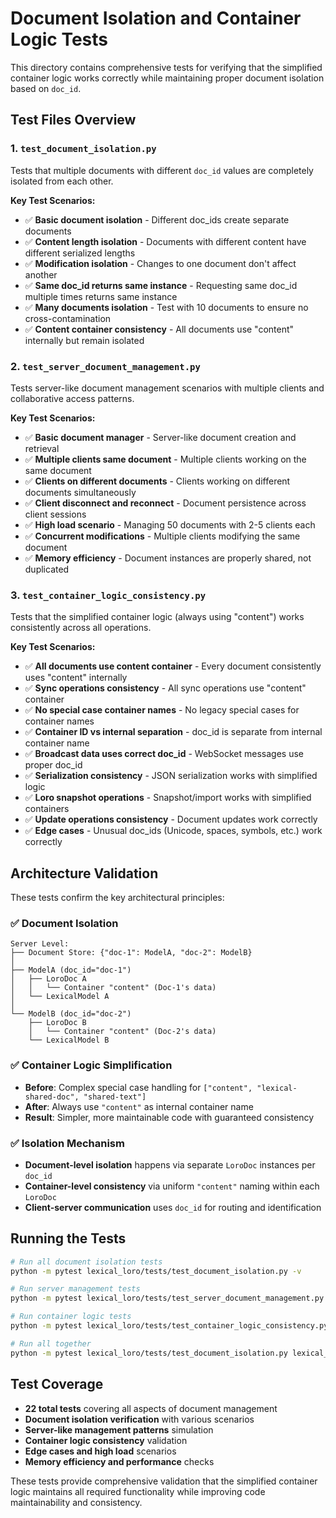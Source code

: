 # Document Isolation and Container Logic Tests

This directory contains comprehensive tests for verifying that the simplified container logic works correctly while maintaining proper document isolation based on `doc_id`.

## Test Files Overview

### 1. `test_document_isolation.py`
Tests that multiple documents with different `doc_id` values are completely isolated from each other.

**Key Test Scenarios:**
- ✅ **Basic document isolation** - Different doc_ids create separate documents
- ✅ **Content length isolation** - Documents with different content have different serialized lengths  
- ✅ **Modification isolation** - Changes to one document don't affect another
- ✅ **Same doc_id returns same instance** - Requesting same doc_id multiple times returns same instance
- ✅ **Many documents isolation** - Test with 10 documents to ensure no cross-contamination
- ✅ **Content container consistency** - All documents use "content" internally but remain isolated

### 2. `test_server_document_management.py`
Tests server-like document management scenarios with multiple clients and collaborative access patterns.

**Key Test Scenarios:**
- ✅ **Basic document manager** - Server-like document creation and retrieval
- ✅ **Multiple clients same document** - Multiple clients working on the same document
- ✅ **Clients on different documents** - Clients working on different documents simultaneously
- ✅ **Client disconnect and reconnect** - Document persistence across client sessions
- ✅ **High load scenario** - Managing 50 documents with 2-5 clients each
- ✅ **Concurrent modifications** - Multiple clients modifying the same document
- ✅ **Memory efficiency** - Document instances are properly shared, not duplicated

### 3. `test_container_logic_consistency.py`
Tests that the simplified container logic (always using "content") works consistently across all operations.

**Key Test Scenarios:**
- ✅ **All documents use content container** - Every document consistently uses "content" internally
- ✅ **Sync operations consistency** - All sync operations use "content" container
- ✅ **No special case container names** - No legacy special cases for container names
- ✅ **Container ID vs internal separation** - doc_id is separate from internal container name
- ✅ **Broadcast data uses correct doc_id** - WebSocket messages use proper doc_id
- ✅ **Serialization consistency** - JSON serialization works with simplified logic
- ✅ **Loro snapshot operations** - Snapshot/import works with simplified containers
- ✅ **Update operations consistency** - Document updates work correctly
- ✅ **Edge cases** - Unusual doc_ids (Unicode, spaces, symbols, etc.) work correctly

## Architecture Validation

These tests confirm the key architectural principles:

### ✅ **Document Isolation**
```
Server Level:
├── Document Store: {"doc-1": ModelA, "doc-2": ModelB}
│
├── ModelA (doc_id="doc-1")
│   ├── LoroDoc A
│   │   └── Container "content" (Doc-1's data)
│   └── LexicalModel A
│
└── ModelB (doc_id="doc-2") 
    ├── LoroDoc B
    │   └── Container "content" (Doc-2's data)  
    └── LexicalModel B
```

### ✅ **Container Logic Simplification**
- **Before**: Complex special case handling for `["content", "lexical-shared-doc", "shared-text"]`
- **After**: Always use `"content"` as internal container name
- **Result**: Simpler, more maintainable code with guaranteed consistency

### ✅ **Isolation Mechanism**
- **Document-level isolation** happens via separate `LoroDoc` instances per `doc_id`
- **Container-level consistency** via uniform `"content"` naming within each `LoroDoc`
- **Client-server communication** uses `doc_id` for routing and identification

## Running the Tests

```bash
# Run all document isolation tests
python -m pytest lexical_loro/tests/test_document_isolation.py -v

# Run server management tests  
python -m pytest lexical_loro/tests/test_server_document_management.py -v

# Run container logic tests
python -m pytest lexical_loro/tests/test_container_logic_consistency.py -v

# Run all together
python -m pytest lexical_loro/tests/test_document_isolation.py lexical_loro/tests/test_server_document_management.py lexical_loro/tests/test_container_logic_consistency.py -v
```

## Test Coverage

- **22 total tests** covering all aspects of document management
- **Document isolation verification** with various scenarios
- **Server-like management patterns** simulation
- **Container logic consistency** validation
- **Edge cases and high load** scenarios
- **Memory efficiency and performance** checks

These tests provide comprehensive validation that the simplified container logic maintains all required functionality while improving code maintainability and consistency.
